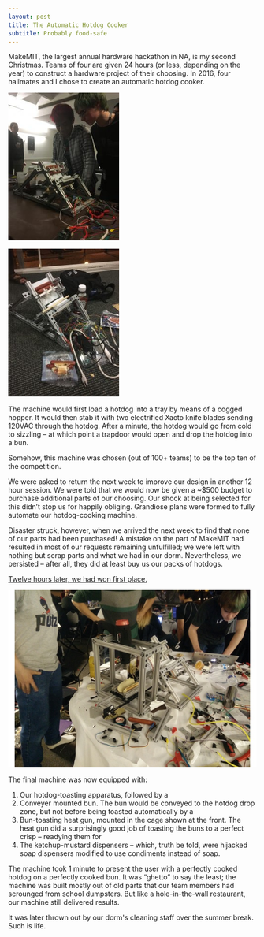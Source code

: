 ```yaml
---
layout: post
title: The Automatic Hotdog Cooker
subtitle: Probably food-safe
---
```

MakeMIT, the largest annual hardware hackathon in NA, is my second Christmas. Teams of four are given 24 hours (or less, depending on the year) to construct a hardware project of their choosing. In 2016, four hallmates and I chose to create an automatic hotdog cooker.

![](/img/projects/hotdog/1.jpg)

![](/img/projects/hotdog/2.jpg)

The machine would first load a hotdog into a tray by means of a cogged hopper. It would then stab it with two electrified Xacto knife blades sending 120VAC through the hotdog. After a minute, the hotdog would go from cold to sizzling – at which point a trapdoor would open and drop the hotdog into a bun.

Somehow, this machine was chosen (out of 100+ teams) to be the top ten of the competition.

We were asked to return the next week to improve our design in another 12 hour session. We were told that we would now be given a ~$500 budget to purchase additional parts of our choosing. Our shock at being selected for this didn’t stop us for happily obliging. Grandiose plans were formed to fully automate our hotdog-cooking machine.

Disaster struck, however, when we arrived the next week to find that none of our parts had been purchased! A mistake on the part of MakeMIT had resulted in most of our requests remaining unfulfilled; we were left with nothing but scrap parts and what we had in our dorm. Nevertheless, we persisted – after all, they did at least buy us our packs of hotdogs.

[Twelve hours later, we had won first place.](https://makemit.org/2016/review/#phase-2-winners)

![](/img/projects/hotdog/3.jpg)

The final machine was now equipped with:

1. Our hotdog-toasting apparatus, followed by a
2. Conveyer mounted bun. The bun would be conveyed to the hotdog drop zone, but not before being toasted automatically by a
3. Bun-toasting heat gun, mounted in the cage shown at the front. The heat gun did a surprisingly good job of toasting the buns to a perfect crisp – readying them for
4. The ketchup-mustard dispensers – which, truth be told, were hijacked soap dispensers modified to use condiments instead of soap.

The machine took 1 minute to present the user with a perfectly cooked hotdog on a perfectly cooked bun. It was “ghetto” to say the least; the machine was built mostly out of old parts that our team members had scrounged from school dumpsters. But like a hole-in-the-wall restaurant, our machine still delivered results.

It was later thrown out by our dorm's cleaning staff over the summer break. Such is life.
